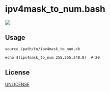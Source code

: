 # ipv4mask_to_num.bash

[![](https://img.shields.io/github/workflow/status/luma-planet/terraform-provider-sshclient/test?label=test&style=flat-square)](https://github.com/luma-planet/terraform-provider-sshclient/actions/workflows/test.yml)

## Usage

```
source /path/to/ipv4mask_to_num.sh

echo $(ipv4mask_to_num 255.255.240.0)  # 20
```

## License

[UNLICENSE](./LICENSE)
